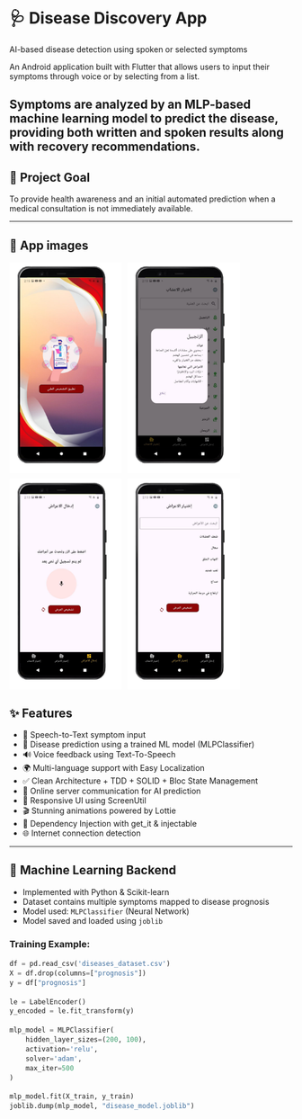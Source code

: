 # 🩺 Disease Discovery App

AI-based disease detection using spoken or selected symptoms

An Android application built with Flutter that allows users to input their symptoms through voice or by selecting from a list.

## Symptoms are analyzed by an MLP-based machine learning model to predict the disease, providing both written and spoken results along with recovery recommendations.

## 🎯 Project Goal

To provide health awareness and an initial automated prediction when a medical consultation is not immediately available.

---

## 📸 App images

<div style="display: flex; gap: 10px; flex-wrap: wrap;">

  <img src="assets/screenshots/1.png" alt="Screenshot 1" width="200"/>
  <img src="assets/screenshots/2.png" alt="Screenshot 2" width="200"/>
  <img src="assets/screenshots/3.png" alt="Screenshot 3" width="200"/>
  <img src="assets/screenshots/4.png" alt="Screenshot 4" width="200"/>

</div>

## ✨ Features

- 🎤 Speech-to-Text symptom input
- 🤖 Disease prediction using a trained ML model (MLPClassifier)
- 🔊 Voice feedback using Text-To-Speech
- 🌍 Multi-language support with Easy Localization
- ✅ Clean Architecture + TDD + SOLID + Bloc State Management
- 📡 Online server communication for AI prediction
- 📱 Responsive UI using ScreenUtil
- 🎬 Stunning animations powered by Lottie
- 🔌 Dependency Injection with get_it & injectable
- 🌐 Internet connection detection

---

## 🧠 Machine Learning Backend

- Implemented with Python & Scikit-learn
- Dataset contains multiple symptoms mapped to disease prognosis
- Model used: `MLPClassifier` (Neural Network)
- Model saved and loaded using `joblib`

### Training Example:

```python
df = pd.read_csv('diseases_dataset.csv')
X = df.drop(columns=["prognosis"])
y = df["prognosis"]

le = LabelEncoder()
y_encoded = le.fit_transform(y)

mlp_model = MLPClassifier(
    hidden_layer_sizes=(200, 100),
    activation='relu',
    solver='adam',
    max_iter=500
)

mlp_model.fit(X_train, y_train)
joblib.dump(mlp_model, "disease_model.joblib")

```

